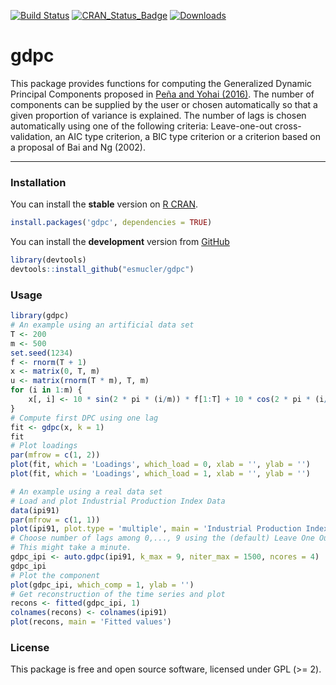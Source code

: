 
<!-- README.md is generated from README.Rmd. Please edit that file -->
[![Build Status](https://travis-ci.org/esmucler/gdpc.svg?branch=master)](https://travis-ci.org/esmucler/gdpc) [![CRAN\_Status\_Badge](http://www.r-pkg.org/badges/version/gdpc)](https://cran.r-project.org/package=gdpc) [![Downloads](http://cranlogs.r-pkg.org/badges/gdpc)](https://cran.r-project.org/package=gdpc)

gdpc
====

This package provides functions for computing the Generalized Dynamic Principal Components proposed in [Peña and Yohai (2016)](http://dx.doi.org/10.1080/01621459.2015.1072542). The number of components can be supplied by the user or chosen automatically so that a given proportion of variance is explained. The number of lags is chosen automatically using one of the following criteria: Leave-one-out cross-validation, an AIC type criterion, a BIC type criterion or a criterion based on a proposal of Bai and Ng (2002).

------------------------------------------------------------------------

### Installation

You can install the **stable** version on [R CRAN](https://cran.r-project.org/package=gdpc).

``` r
install.packages('gdpc', dependencies = TRUE)
```

You can install the **development** version from [GitHub](https://github.com/esmucler/gdpc)

``` r
library(devtools)
devtools::install_github("esmucler/gdpc")
```

### Usage

``` r
library(gdpc)
# An example using an artificial data set
T <- 200 
m <- 500
set.seed(1234)
f <- rnorm(T + 1)
x <- matrix(0, T, m)
u <- matrix(rnorm(T * m), T, m)
for (i in 1:m) {
    x[, i] <- 10 * sin(2 * pi * (i/m)) * f[1:T] + 10 * cos(2 * pi * (i/m)) * f[2:(T + 1)] + u[, i]
}
# Compute first DPC using one lag
fit <- gdpc(x, k = 1)
fit
# Plot loadings
par(mfrow = c(1, 2))
plot(fit, which = 'Loadings', which_load = 0, xlab = '', ylab = '') 
plot(fit, which = 'Loadings', which_load = 1, xlab = '', ylab = '') 
```

``` r
# An example using a real data set
# Load and plot Industrial Production Index Data
data(ipi91)
par(mfrow = c(1, 1))
plot(ipi91, plot.type = 'multiple', main = 'Industrial Production Index')
# Choose number of lags among 0,..., 9 using the (default) Leave One Out criterion
# This might take a minute.
gdpc_ipi <- auto.gdpc(ipi91, k_max = 9, niter_max = 1500, ncores = 4)
gdpc_ipi
# Plot the component
plot(gdpc_ipi, which_comp = 1, ylab = '')
# Get reconstruction of the time series and plot
recons <- fitted(gdpc_ipi, 1)
colnames(recons) <- colnames(ipi91)
plot(recons, main = 'Fitted values')
```

### License

This package is free and open source software, licensed under GPL (&gt;= 2).
